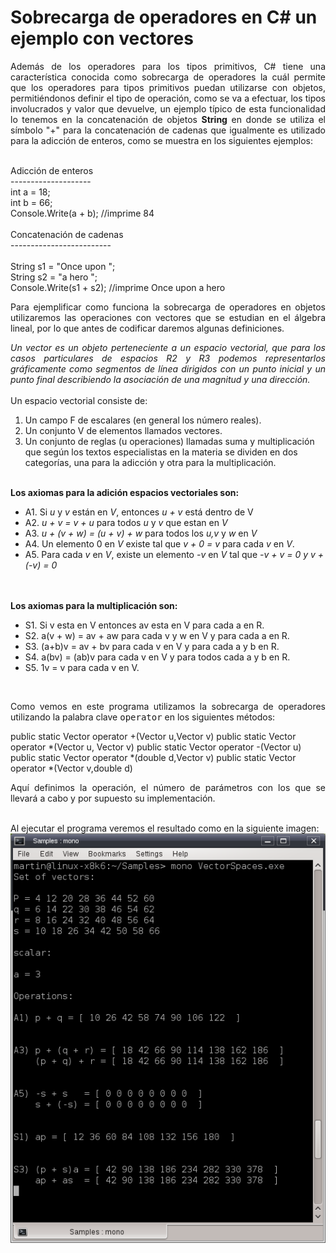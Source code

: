 # Sobrecarga de operadores en C# un ejemplo con vectores

<p align="justify">
Además de los operadores para los tipos primitivos, C# tiene una característica conocida como sobrecarga de operadores la cuál permite que los operadores para tipos primitivos puedan utilizarse con objetos, permitiéndonos definir el tipo de operación, como se va a efectuar, los tipos involucrados y valor que devuelve, un ejemplo típico de esta funcionalidad lo tenemos en la concatenación de objetos <b>String</b> en donde se utiliza el símbolo "+" para la concatenación de cadenas que igualmente es utilizado para la adicción de enteros, como se muestra en los siguientes ejemplos:
</p>
<p align="justify">
<br />Adicción de enteros<br />
--------------------<br />
int a = 18;<br />
int b = 66;<br />
Console.Write(a + b); //imprime 84 <br /><br />
Concatenación de cadenas<br />
-------------------------<br /><br />
String s1 = "Once upon ";<br />
String s2 = "a hero ";<br />
Console.Write(s1 + s2); //imprime Once upon a hero<br />
</p>
<p align="justify">
Para ejemplificar como funciona la sobrecarga de operadores en objetos utilizaremos las operaciones con vectores que se estudian en el álgebra lineal, por lo que antes de codificar daremos algunas definiciones.
</p>
<p align="justify">
<i>Un vector es un objeto perteneciente a un espacio vectorial, que para los casos particulares de espacios R2 y R3 podemos representarlos gráficamente como segmentos de línea dirigidos con un punto inicial y un punto final describiendo la asociación de una magnitud y una dirección.</i><br><br />Un espacio vectorial consiste de:<br />
<ol>
<li>Un campo F de escalares (en general los número reales).</li>
<li>Un conjunto V de elementos llamados vectores.</li>
<li>Un conjunto de reglas (u operaciones) llamadas suma y multiplicación que según los textos especialistas en la materia se dividen en dos categorías, una para la adicción y otra para la multiplicación.</li>
</ol>
<br /><b>Los axiomas para la adición espacios vectoriales son:</b><br />
<ul>
<li>A1. Si <i>u</i> y <i>v</i> están en <i>V</i>, entonces <i>u + v</i> está dentro de V</li>
<li>A2. <i>u + v = v + u</i> para todos <i>u</i> y <i>v</i> que estan en <i>V</i></li>
<li>A3. <i>u + (v + w) = (u + v) + w</i> para todos los <i>u,v</i> y <i>w</i> en <i>V</i></li>
<li>A4. Un elemento 0 en <i>V</i> existe tal que <i>v + 0 = v</i> para cada <i>v</i> en <i>V</i>.</li>
<li>A5. Para cada <i>v</i> en <i>V</i>, existe un elemento <i>-v</i> en <i>V</i> tal que <i>-v + v = 0 y v + (-v) = 0</i></li>
</ul><br><br /><b>Los axiomas para la multiplicación son:</b><br />
<ul>
<li>S1. Si v esta en V entonces av esta en V para cada a en R.</li>
<li>S2. a(v + w) = av + aw para cada v y w en V y para cada a en R.</li>
<li>S3. (a+b)v = av + bv para cada v en V y para cada a y b en R.</li>
<li>S4. a(bv) = (ab)v para cada v en V y para todos cada a y b en R.</li>
<li>S5. 1v = v para cada v en V.</li>
</ul><br />
</p>
<p align="justify">Como vemos en este programa utilizamos la sobrecarga de operadores utilizando la palabra clave <tt>operator</tt> en los siguientes métodos:<br />
<p>
public static Vector operator +(Vector u,Vector v)
public static Vector operator *(Vector u, Vector v)
public static Vector operator -(Vector u)
public static Vector operator *(double d,Vector v)
public static Vector operator *(Vector v,double d)
</pre>
<p align="justify">
Aquí definimos la operación, el número de parámetros con los que se llevará a cabo y por supuesto su implementación.
</p>
<br />Al ejecutar el programa veremos el resultado como en la siguiente imagen:<br />
<div>
    <img src="images/v2.png" /></div><br>
<br />
